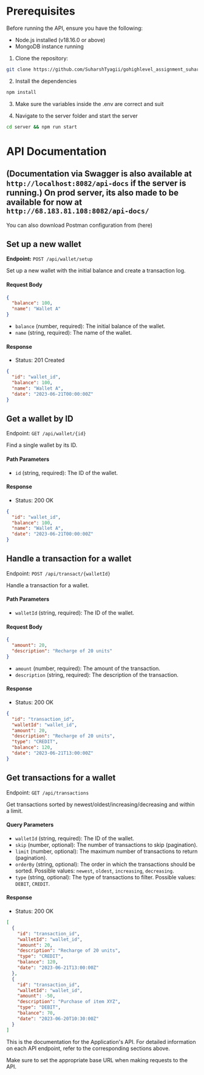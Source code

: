 # Prerequisites
Before running the API, ensure you have the following:

-   Node.js installed (v18.16.0 or above)
-   MongoDB instance running

1.  Clone the repository:
```bash
git clone https://github.com/SuharshTyagii/gohighlevel_assignment_suharsh.git
```

2. Install the dependencies
```bash
npm install
```
3. Make sure the variables inside the .env are correct and suit

3. Navigate to the server folder and start the server
```bash
cd server && npm run start
```

# API Documentation


(**Documentation via Swagger is also available at `http://localhost:8082/api-docs` if the server is running.**)
**On prod server, its also made to be available for now at `http://68.183.81.108:8082/api-docs/`**
---------------------
You can also download Postman configuration from (here)

## Set up a new wallet

**Endpoint:** `POST /api/wallet/setup`

Set up a new wallet with the initial balance and create a transaction log.

#### Request Body

```json
{
  "balance": 100,
  "name": "Wallet A"
}
```
-   `balance` (number, required): The initial balance of the wallet.
-   `name` (string, required): The name of the wallet.

#### Response

-  Status: 201 Created


```json
{
  "id": "wallet_id",
  "balance": 100,
  "name": "Wallet A",
  "date": "2023-06-21T00:00:00Z"
}
```

Get a wallet by ID
------------------

Endpoint: `GET /api/wallet/{id}`

Find a single wallet by its ID.

#### Path Parameters

-   `id` (string, required): The ID of the wallet.

#### Response

-   Status: 200 OK

```json
{
  "id": "wallet_id",
  "balance": 100,
  "name": "Wallet A",
  "date": "2023-06-21T00:00:00Z"
}
```

Handle a transaction for a wallet
---------------------------------

Endpoint: `POST /api/transact/{walletId}`

Handle a transaction for a wallet.

#### Path Parameters

-   `walletId` (string, required): The ID of the wallet.

#### Request Body

```json
{
  "amount": 20,
  "description": "Recharge of 20 units"
}
```
-   `amount` (number, required): The amount of the transaction.
-   `description` (string, required): The description of the transaction.

#### Response

-   Status: 200 OK

```json
{
  "id": "transaction_id",
  "walletId": "wallet_id",
  "amount": 20,
  "description": "Recharge of 20 units",
  "type": "CREDIT",
  "balance": 120,
  "date": "2023-06-21T13:00:00Z"
}
```

Get transactions for a wallet
-----------------------------

Endpoint: `GET /api/transactions`

Get transactions sorted by newest/oldest/increasing/decreasing and within a limit.

#### Query Parameters

-   `walletId` (string, required): The ID of the wallet.
-   `skip` (number, optional): The number of transactions to skip (pagination).
-   `limit` (number, optional): The maximum number of transactions to return (pagination).
-   `orderBy` (string, optional): The order in which the transactions should be sorted. Possible values: `newest`, `oldest`, `increasing`, `decreasing`.
-   `type` (string, optional): The type of transactions to filter. Possible values: `DEBIT`, `CREDIT`.

#### Response

-   Status: 200 OK

```json
[
  {
    "id": "transaction_id",
    "walletId": "wallet_id",
    "amount": 20,
    "description": "Recharge of 20 units",
    "type": "CREDIT",
    "balance": 120,
    "date": "2023-06-21T13:00:00Z"
  },
  {
    "id": "transaction_id",
    "walletId": "wallet_id",
    "amount": -50,
    "description": "Purchase of item XYZ",
    "type": "DEBIT",
    "balance": 70,
    "date": "2023-06-20T10:30:00Z"
  }
]
```
This is the documentation for the Application's API. For detailed information on each API endpoint, refer to the corresponding sections above.

Make sure to set the appropriate base URL when making requests to the API.


